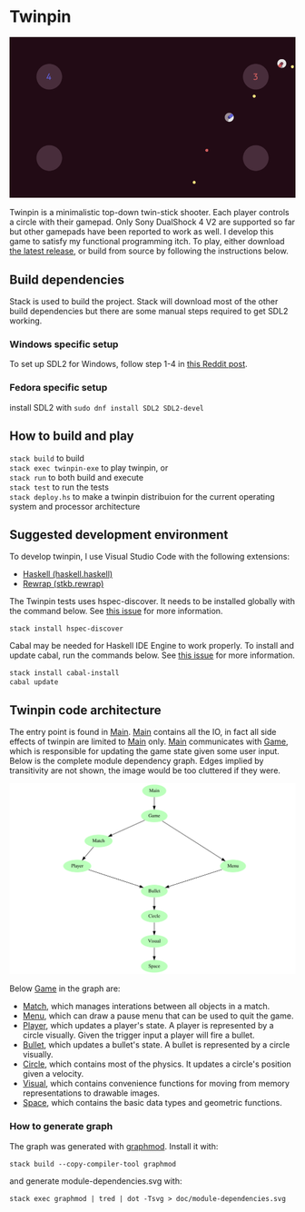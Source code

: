 # Twinpin
![twinpin screenshot](doc/screenshot.png "twinpin screenshot")

Twinpin is a minimalistic top-down twin-stick shooter. Each player controls a
circle with their gamepad. Only Sony DualShock 4 V2 are supported so far but
other gamepads have been reported to work as well. I develop this game to
satisfy my functional programming itch. To play, either download [the latest
release](https://github.com/victorjoh/twinpin/releases/latest), or build from
source by following the instructions below.

## Build dependencies
Stack is used to build the project. Stack will download most of the other build
dependencies but there are some manual steps required to get SDL2 working.

### Windows specific setup
To set up SDL2 for Windows, follow step 1-4 in [this Reddit
post](https://www.reddit.com/r/haskellgamedev/comments/4jpthu/windows_sdl2_is_now_almost_painless_via_stack/).

### Fedora specific setup
install SDL2 with `sudo dnf install SDL2 SDL2-devel`

## How to build and play
`stack build` to build  
`stack exec twinpin-exe` to play twinpin, or  
`stack run` to both build and execute  
`stack test` to run the tests  
`stack deploy.hs` to make a twinpin distribuion for the current operating system
and processor architecture

## Suggested development environment
To develop twinpin, I use Visual Studio Code with the following extensions:
* [Haskell
  (haskell.haskell)](https://marketplace.visualstudio.com/items?itemName=haskell.haskell)
* [Rewrap
  (stkb.rewrap)](https://marketplace.visualstudio.com/items?itemName=stkb.rewrap)

The Twinpin tests uses hspec-discover. It needs to be installed globally with
the command below. See [this
issue](https://github.com/haskell/haskell-ide-engine/issues/1500) for more
information.
```
stack install hspec-discover
```

Cabal may be needed for Haskell IDE Engine to work properly. To install and
update cabal, run the commands below. See [this
issue](https://github.com/haskell/haskell-ide-engine/issues/658) for more
information.
```
stack install cabal-install
cabal update
```

## Twinpin code architecture
The entry point is found in [Main]. [Main] contains all the IO, in fact all side
effects of twinpin are limited to [Main] only. [Main] communicates with [Game],
which is responsible for updating the game state given some user input. Below is
the complete module dependency graph. Edges implied by transitivity are not
shown, the image would be too cluttered if they were.

![twinpin module dependencies](doc/module-dependencies.svg)

Below [Game] in the graph are:
* [Match], which manages interations between all objects in a match.
* [Menu], which can draw a pause menu that can be used to quit the game.
* [Player], which updates a player's state. A player is represented by a circle
  visually. Given the trigger input a player will fire a bullet.
* [Bullet], which updates a bullet's state. A bullet is represented by a circle
  visually.
* [Circle], which contains most of the physics. It updates a circle's position
  given a velocity.
* [Visual], which contains convenience functions for moving from memory
  representations to drawable images.
* [Space], which contains the basic data types and geometric functions.

### How to generate graph
The graph was generated with [graphmod](https://github.com/yav/graphmod).
Install it with:
```
stack build --copy-compiler-tool graphmod
```
and generate module-dependencies.svg with:
```
stack exec graphmod | tred | dot -Tsvg > doc/module-dependencies.svg
```

[Main]:   app/Main.hs
[Game]:   src/Game.hs
[Match]:  src/Match.hs
[Menu]:   src/Menu.hs
[Player]: src/Player.hs
[Bullet]: src/Bullet.hs
[Circle]: src/Circle.hs
[Visual]: src/Visual.hs
[Space]:  src/Space.hs